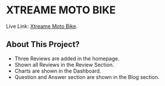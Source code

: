 # XTREAME MOTO BIKE

Live Link: [Xtreame Moto Bike](https://github.com/facebook/create-react-app).

## About This Project?
* Three Reviews are added in the homepage.
* Shown all Reviews in the Review Section.
* Charts are shown in the Dashboard.
* Question and Answer section are shown in the Blog section.

